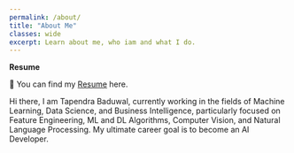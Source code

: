 ```yaml
---
permalink: /about/
title: "About Me"
classes: wide
excerpt: Learn about me, who iam and what I do. 
---
```

**Resume**

📃 You can find my [Resume](https://drive.google.com/file/d/1HwO8cuvN1MdXKrpOV8uTGcG3wN7KHZ0c/view?usp=sharing) here.

Hi there, I am Tapendra Baduwal, currently working in the fields of Machine Learning, Data Science, and Business Intelligence, particularly focused on Feature Engineering, ML and DL Algorithms, Computer Vision, and Natural Language Processing. My ultimate career goal is to become an AI Developer.

